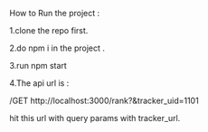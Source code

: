 How to Run the project :

1.clone the repo first.



2.do npm i in the project .


3.run npm start 

4.The api url is : 

/GET http://localhost:3000/rank?&tracker_uid=1101

hit this url with query params with tracker_url.


